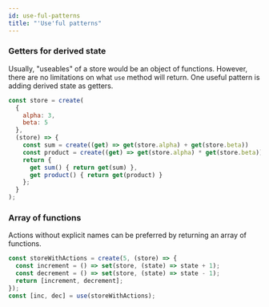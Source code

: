 ```yaml
---
id: use-ful-patterns
title: "'Use'ful patterns"
---
```


### Getters for derived state

Usually, "useables" of a store would be an object of functions. However, there are no limitations on what `use` method will return. One useful pattern is adding derived state as getters.

```js
const store = create(
  {
    alpha: 3,
    beta: 5
  },
  (store) => {
    const sum = create((get) => get(store.alpha) + get(store.beta))
    const product = create((get) => get(store.alpha) * get(store.beta))
    return {
      get sum() { return get(sum) },
      get product() { return get(product) }
    };
  }
);
```

### Array of functions

Actions without explicit names can be preferred by returning an array of functions.

```js
const storeWithActions = create(5, (store) => {
  const increment = () => set(store, (state) => state + 1);
  const decrement = () => set(store, (state) => state - 1);
  return [increment, decrement];
});
const [inc, dec] = use(storeWithActions);
```

